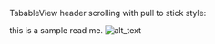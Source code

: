 
TabableView header scrolling with pull to stick style:


this is a sample read me.
 ![alt_text](https://user-images.githubusercontent.com/15336778/32260202-616a59a0-beec-11e7-9362-c09178b575bd.png)

